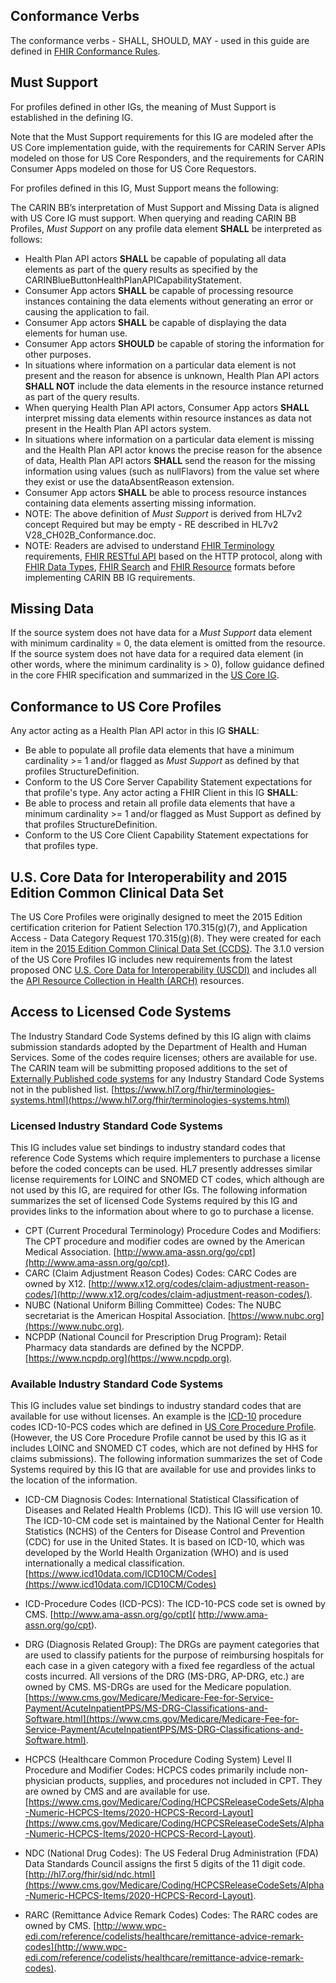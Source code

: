 ## Conformance Verbs
The conformance verbs - SHALL, SHOULD, MAY - used in this guide are defined in [FHIR Conformance Rules](https://trifolia-fhir-dev.lantanagroup.com/http:/hl7.org/fhir/R4/conformance-rules.html).

## Must Support
For profiles defined in other IGs, the meaning of Must Support is established in the defining IG. 

Note that the Must Support requirements for this IG are modeled after the US Core implementation guide, with the requirements for CARIN Server APIs modeled on those for US Core Responders, and the requirements for CARIN Consumer Apps modeled on those for US Core Requestors.

For profiles defined in this IG, Must Support means the following:

The CARIN BB’s interpretation of Must Support and Missing Data is aligned with US Core IG must support.  When querying and reading CARIN BB Profiles, *Must Support* on any profile data element **SHALL** be interpreted as follows:

* Health Plan API actors **SHALL** be capable of populating all data elements as part of the query results as specified by the CARINBlueButtonHealthPlanAPICapabilityStatement.
* Consumer App actors **SHALL** be capable of processing resource instances containing the data elements without generating an error or causing the application to fail. 
* Consumer App actors **SHALL** be capable of displaying the data elements for human use.
* Consumer App actors **SHOULD** be capable of storing the information for other purposes.
* In situations where information on a particular data element is not present and the reason for absence is unknown, Health Plan API actors **SHALL NOT** include the data elements in the resource instance returned as part of the query results.
* When querying Health Plan API actors, Consumer App actors **SHALL** interpret missing data elements within resource instances as data not present in the Health Plan API actors system.
* In situations where information on a particular data element is missing and the Health Plan API actor knows the precise reason for the absence of data, Health Plan API actors **SHALL** send the reason for the missing information using values (such as nullFlavors) from the value set where they exist or use the dataAbsentReason extension.
* Consumer App actors **SHALL** be able to process resource instances containing data elements asserting missing information.
* NOTE: The above definition of *Must Support* is derived from HL7v2 concept Required but may be empty - RE described in HL7v2 V28_CH02B_Conformance.doc.
* NOTE: Readers are advised to understand [FHIR Terminology](http://hl7.org/fhir/R4/terminologies.html) requirements, [FHIR RESTful API](http://hl7.org/fhir/R4/http.html) based on the HTTP protocol, along with [FHIR Data Types](http://hl7.org/fhir/R4/datatypes.html), [FHIR Search](http://hl7.org/fhir/R4/search.html) and [FHIR Resource](http://hl7.org/fhir/R4/resource.html) formats before implementing CARIN BB IG requirements.


## Missing Data
If the source system does not have data for a *Must Support* data element with minimum cardinality = 0, the data element is omitted from the resource. If the source system does not have data for a required data element (in other words, where the minimum cardinality is > 0), follow guidance defined in the core FHIR specification and summarized in the [US Core IG](http://hl7.org/fhir/us/core/general-guidance.html#missing-data).

## Conformance to US Core Profiles
Any actor acting as a Health Plan API actor in this IG **SHALL**:
* 	Be able to populate all profile data elements that have a minimum cardinality >= 1 and/or flagged as *Must Support* as defined by that profiles StructureDefinition.
* 	Conform to the US Core Server Capability Statement expectations for that profile's type.
Any actor acting a FHIR Client in this IG **SHALL**:
* 	Be able to process and retain all profile data elements that have a minimum cardinality >= 1 and/or flagged as Must Support as defined by that profiles StructureDefinition.
* 	Conform to the US Core Client Capability Statement expectations for that profiles type.

## U.S. Core Data for Interoperability and 2015 Edition Common Clinical Data Set
The US Core Profiles were originally designed to meet the 2015 Edition certification criterion for Patient Selection 170.315(g)(7), and Application Access - Data Category Request 170.315(g)(8). They were created for each item in the [2015 Edition Common Clinical Data Set (CCDS)](https://www.healthit.gov/sites/default/files/ccds_reference_document_v1_1.pdf). The 3.1.0 version of the US Core Profiles IG includes new requirements from the latest proposed ONC [U.S. Core Data for Interoperability (USCDI)](https://www.healthit.gov/topic/laws-regulation-and-policy/notice-proposed-rulemaking-improve-interoperability-health) and includes all the [API Resource Collection in Health (ARCH)](https://www.healthit.gov/isa/api-resource-collection-health-arch) resources.


## Access to Licensed Code Systems
The Industry Standard Code Systems defined by this IG align with claims submission standards adopted by the Department of Health and Human  Services.  Some of the codes require licenses; others are available for use.  The CARIN team will be submitting proposed additions to the set of [Externally Published code systems](https://www.hl7.org/fhir/terminologies-systems.html) for any Industry Standard Code Systems not in the published list. [https://www.hl7.org/fhir/terminologies-systems.html](https://www.hl7.org/fhir/terminologies-systems.html)  

### Licensed Industry Standard Code Systems
 
This IG includes value set bindings to industry standard codes that reference Code Systems which require implementers to purchase a license before the coded concepts can be used.   HL7 presently addresses similar license requirements for LOINC and SNOMED CT codes, which although are not used by this IG, are required for other IGs.  The following information summarizes the set of licensed Code Systems required by this IG and provides links to the information about where to go to purchase a license.

* CPT (Current Procedural Terminology) Procedure Codes and Modifiers:  The CPT procedure and modifier codes are owned by the American Medical Association. [http://www.ama-assn.org/go/cpt](http://www.ama-assn.org/go/cpt). 
* CARC (Claim Adjustment Reason Codes) Codes:  CARC Codes are owned by X12.  [http://www.x12.org/codes/claim-adjustment-reason-codes/](http://www.x12.org/codes/claim-adjustment-reason-codes/).
* NUBC (National Uniform Billing Committee) Codes:  The NUBC secretariat is the American Hospital Association.  [https://www.nubc.org](https://www.nubc.org). 
* NCPDP (National Council for Prescription Drug Program):  Retail Pharmacy data standards are defined by the NCPDP.  [https://www.ncpdp.org](https://www.ncpdp.org).
 
### Available Industry Standard Code Systems
 
This IG includes value set bindings to industry standard codes that are available for use without licenses.  An example is the [ICD-10](http://www.icd10data.com/icd10pcs) procedure codes ICD-10-PCS codes which are defined in [US Core Procedure Profile](http://hl7.org/fhir/us/core/StructureDefinition/us-core-procedure).  (However, the US Core Procedure Profile cannot be used by this IG as it includes LOINC and SNOMED CT codes, which are not defined by HHS for claims submissions).  The following information summarizes the set of Code Systems required by this IG that are available for use and provides links to the location of the information.
 
* ICD-CM Diagnosis Codes: International Statistical Classification of Diseases and Related Health Problems (ICD).  This IG will use version 10.  The ICD-10-CM code set is maintained by the National Center for Health Statistics (NCHS) of the Centers for Disease Control and Prevention (CDC) for use in the United States. It is based on ICD-10, which was developed by the World Health Organization (WHO) and is used internationally a medical classification.  [https://www.icd10data.com/ICD10CM/Codes](https://www.icd10data.com/ICD10CM/Codes)

* ICD-Procedure Codes (ICD-PCS):  The ICD-10-PCS code set is owned by CMS.   [http://www.ama-assn.org/go/cpt]( http://www.ama-assn.org/go/cpt).

*  DRG (Diagnosis Related Group):  The DRGs are payment categories that are used to classify patients for the purpose of reimbursing hospitals for each case in a given category with a fixed fee regardless of the actual costs incurred.   All versions of the DRG (MS-DRG, AP-DRG, etc.) are owned by CMS.  MS-DRGs are used for the Medicare population.  [https://www.cms.gov/Medicare/Medicare-Fee-for-Service-Payment/AcuteInpatientPPS/MS-DRG-Classifications-and-Software.html](https://www.cms.gov/Medicare/Medicare-Fee-for-Service-Payment/AcuteInpatientPPS/MS-DRG-Classifications-and-Software.html).

* HCPCS (Healthcare Common Procedure Coding System) Level II Procedure and Modifier Codes:  HCPCS codes primarily include non-physician products, supplies, and procedures not included in CPT.  They are owned by CMS and are available for use.  [https://www.cms.gov/Medicare/Coding/HCPCSReleaseCodeSets/Alpha-Numeric-HCPCS-Items/2020-HCPCS-Record-Layout](https://www.cms.gov/Medicare/Coding/HCPCSReleaseCodeSets/Alpha-Numeric-HCPCS-Items/2020-HCPCS-Record-Layout).

* NDC (National Drug Codes):  The US Federal Drug Administration (FDA) Data Standards Council assigns the first 5 digits of the 11 digit code.  [http://hl7.org/fhir/sid/ndc.html](https://www.cms.gov/Medicare/Coding/HCPCSReleaseCodeSets/Alpha-Numeric-HCPCS-Items/2020-HCPCS-Record-Layout).

* RARC (Remittance Advice Remark Codes) Codes:  The RARC codes are owned by CMS.  [http://www.wpc-edi.com/reference/codelists/healthcare/remittance-advice-remark-codes](http://www.wpc-edi.com/reference/codelists/healthcare/remittance-advice-remark-codes).
 
